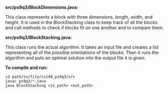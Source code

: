 **src/ps9q3/BlockDimensions.java:**

This class represents a block with three dimensions, length, width, and height. It is used in the BlockStacking class to keep track of all the blocks and call methods to check if blocks fit on one another and to compare them.

**src/ps9q3/BlockStacking.java:**

This class runs the actual algorithm. It takes an input file and creates a list representing all of the possible orientations of the blocks. Then it runs the algorithm and puts an optimal solution into the output file it is given.

**To compile and run:**

```
cd path/to/file/cs140_ps9q3/src
javac ps9q3/*.java
java BlockStacking <in_path> <out_path>
```
